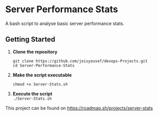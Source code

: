 # Server Performance Stats

A bash script to analyse basic server performance stats.

## Getting Started

1. **Clone the repository**

   ```
   git clone https://github.com/joisyousef/devops-Projects.git
   cd Server-Performance-Stats
   ```

2. **Make the script executable**
   ```
   chmod +x Server-Stats.sh
   ```
3. **Execute the script**  
   `./Server-Stats.sh`

This project can be found on https://roadmap.sh/projects/server-stats
